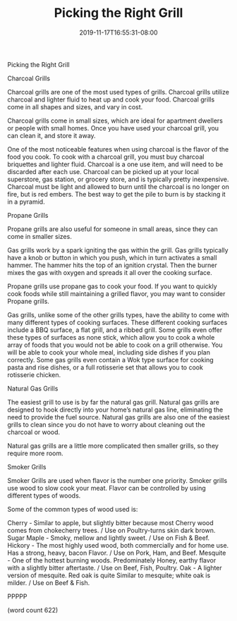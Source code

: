 ﻿---
title: "Picking the Right Grill"
date: 2019-11-17T16:55:31-08:00
description: "BBQs txt Tips for Web Success"
featured_image: "/images/BBQs txt.jpg"
tags: ["BBQs txt"]
---

Picking the Right Grill


Charcoal Grills

Charcoal grills are one of the most used types of grills. Charcoal grills utilize charcoal and lighter fluid to heat up and cook your food. Charcoal grills come in all shapes and sizes, and vary in cost.

Charcoal grills come in small sizes, which are ideal for apartment dwellers or people with small homes. Once you have used your charcoal grill, you can clean it, and store it away.

One of the most noticeable features when using charcoal is the flavor of the food you cook. To cook with a charcoal grill, you must buy charcoal briquettes and lighter fluid.  Charcoal is a one use item, and will need to be discarded after each use. Charcoal can be picked up at your local superstore, gas station, or grocery store, and is typically pretty inexpensive. Charcoal must be light and allowed to burn until the charcoal is no longer on fire, but is red embers. The best way to get the pile to burn is by stacking it in a pyramid. 

Propane Grills

Propane grills are also useful for someone in small areas, since they can come in smaller sizes.

Gas grills work by a spark igniting the gas within the grill. Gas grills typically have a knob or button in which you push, which in turn activates a small hammer. The hammer hits the top of an ignition crystal. Then the burner mixes the gas with oxygen and spreads it all over the cooking surface. 

Propane grills use propane gas to cook your food. If you want to quickly cook foods while still maintaining a grilled flavor, you may want to consider Propane grills. 

Gas grills, unlike some of the other grills types, have the ability to come with many different types of cooking surfaces. These different cooking surfaces include a BBQ surface, a flat grill, and a ribbed grill. Some grills even offer these types of surfaces as none stick, which allow you to cook a whole array of foods that you would not be able to cook on a grill otherwise. You will be able to cook your whole meal, including side dishes if you plan correctly. Some gas grills even contain a Wok type surface for cooking pasta and rise dishes, or a full rotisserie set that allows you to cook rotisserie chicken.

Natural Gas Grills

The easiest grill to use is by far the natural gas grill. Natural gas grills are designed to hook directly into your home’s natural gas line, eliminating the need to provide the fuel source. Natural gas grills are also one of the easiest grills to clean since you do not have to worry about cleaning out the charcoal or wood.

Natural gas grills are a little more complicated then smaller grills, so they require more room. 

Smoker Grills

Smoker Grills are used when flavor is the number one priority. Smoker grills use wood to slow cook your meat. Flavor can be controlled by using different types of woods.

Some of the common types of wood used is:

Cherry - Similar to apple, but slightly bitter because most Cherry wood comes from chokecherry trees. / Use on Poultry-turns skin dark brown. 
Sugar Maple - Smoky, mellow and lightly sweet. / Use on Fish & Beef. 
Hickory - The most highly used wood, both commercially and for home use. Has a strong, heavy, bacon Flavor. / Use on Pork, Ham, and Beef. 
Mesquite - One of the hottest burning woods. Predominately Honey, earthy flavor with a slightly bitter aftertaste. / Use on Beef, Fish, Poultry. 
Oak - A lighter version of mesquite. Red oak is quite Similar to mesquite; white oak is milder. / Use on Beef & Fish. 

PPPPP

(word count 622)


